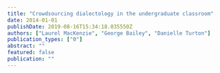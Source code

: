 ```yaml
---
title: "Crowdsourcing dialectology in the undergraduate classroom"
date: 2014-01-01
publishDate: 2019-08-16T15:34:18.035550Z
authors: ["Laurel MacKenzie", "George Bailey", "Danielle Turton"]
publication_types: ["0"]
abstract: ""
featured: false
publication: ""
---
```


